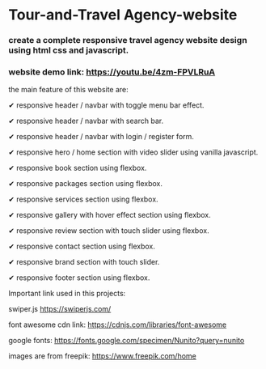 # Tour-and-Travel Agency-website

### create a complete responsive travel agency website design using html css and javascript.
### website demo link: https://youtu.be/4zm-FPVLRuA

the main feature of this website are:

✔ responsive header / navbar with toggle menu bar effect.

✔ responsive header / navbar with search bar.

✔ responsive header / navbar with login / register form.

✔ responsive hero / home section with video slider using vanilla javascript.

✔ responsive book section using flexbox.

✔ responsive packages section using flexbox.

✔ responsive services section using flexbox.

✔ responsive gallery with hover effect section using flexbox.

✔ responsive review section with touch slider using flexbox.

✔ responsive contact section using flexbox.

✔ responsive brand section with touch slider.

✔ responsive footer section using flexbox.


Important link used in this projects:

swiper.js
https://swiperjs.com/

font awesome cdn link:
https://cdnjs.com/libraries/font-awesome

google fonts:
https://fonts.google.com/specimen/Nunito?query=nunito

images are from freepik:
https://www.freepik.com/home
